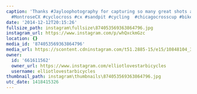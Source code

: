 ```yaml
---
caption: 'Thanks #Jayloophotography for capturing so many great shots all season!
  #MontroseCX #cyclocross #cx #sandpit #cycling  #chicagocrosscup #bikechi #lovestarbicyclebags'
date: '2014-12-12T20:15:26'
fullsize_path: instagram\fullsize\874053569363864796.jpg
instagram_url: https://www.instagram.com/p/whQxckmGzc
location: {}
media_id: '874053569363864796'
media_url: https://scontent.cdninstagram.com/t51.2885-15/e15/10848104_321237918082421_1245855347_n.jpg?ig_cache_key=ODc0MDUzNTY5MzYzODY0Nzk2.2
owner:
  id: '661611562'
  owner_url: https://www.instagram.com/elliotlovestarbicycles
  username: elliotlovestarbicycles
thumbnail_path: instagram\thumbnails\874053569363864796.jpg
utc_date: 1418415326
---
```

